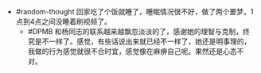 - #random-thought 回家吃了个饭就睡了，睡眠情况很不好，做了两个噩梦。1点到4点之间没睡着刷视频了。
	- #DPMB 和杨同志的联系越来越飘忽淡淡的了，感谢她的理智与克制，终究是不一样了。感觉，有些话说出来就已经不一样了，她还是明事理的，我做的行为感觉就很不合时宜，感觉像在麻痹自己呢。果然还是心态不对。